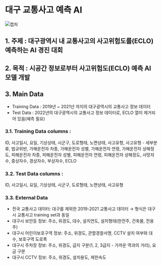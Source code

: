 # 대구 교통사고 예측 AI

![캡처](https://github.com/KU-BIG/KUBIG_2023_FALL/assets/139237875/b8042628-c5a1-4dfc-b1d1-d261c1d94df0)

## 1. 주제 : 대구광역시 내 교통사고의 사고위험도를(ECLO) 예측하는 AI 경진 대회
## 2. 목적 : 시공간 정보로부터 사고위험도(ECLO) 예측 AI 모델 개발
## 3. Main Data

- Training Data : 2019년 ~ 2021년 까지의 대구광역시의 교통사고 정보 데이터
- Test Data : 2022년의 대구광역시의 교통사고 정보 데이터로, ECLO 열이 제거되어 있음(예측 필요)

### 3.1. Training Data columns :
ID, 사고일시, 요일, 기상상태, 시군구, 도로형태, 노면상태, 사고유형, 사고유형 - 세부분류, 법규위반, 가해운전자 차종, 가해운전자 성별, 가해운전자 연령, 가해운전자 상해정도, 피해운전자 차종, 피해운전자 성별, 피해운전자 연령, 피해운전자 상해정도, 사망자수, 중상자수, 경상자수, 부상자수, ECLO

### 3.2. Test Data columns : 
ID, 사고일시, 요일, 기상상태, 시군구, 도로형태, 노면상태, 사고유형

### 3.3. External Data
- 전국 교통사고 데이터: 대구를 제외한 2019-2021 교통사고 데이터 → 형식은 대구시 교통사고 training set과 동일
- 대구시 보안등 정보: 주소, 위경도, 대수, 설치연도, 설치형태(한전주, 건축물, 전용주)
- 대구시 어린이보호구역 정보: 주소, 위경도, 관할경찰서명, CCTV 설치 여부와 대수, 보호구역 도로폭
- 대구시 주차장 정보: 주소, 위경도, 급지 구분(1, 2, 3급지 - 가까운 역과의 거리), 요금 구분
- 대구시 CCTV 정보: 주소, 위경도, 설치용도, 제한속도







